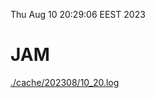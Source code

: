 Thu Aug 10 20:29:06 EEST 2023
# JAM
<a href='./cache/202308/10_20.log'>./cache/202308/10_20.log</a>
